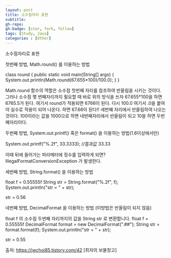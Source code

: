```yaml
---
layout: post
title: 소수점자리 표현
subtitle: 
gh-repo: 
gh-badge: [star, fork, follow]
tags: [Study, Java]
categories : [Other]
---
```


소수점자리로 표현

첫번째 방법, Math.round() 를 이용하는 방법

class round {
    public static void main(String[] args) {
        System.out.println(Math.round(67.655*100)/100.0);
    }
}

Math.round 함수의 역할은 소수점 첫번째 자리를 참조하여 반올림을 시키는 것이다.
그러나 소수점 몇 번째자리까지 필요할 때 바로 위의 방식을 쓰자
67.655*100을 하면 6765.5가 된다.
여기서 round가 적용되면 6766이 된다.
다시 100.0 여기서 .0을 붙여야 실수로 적용이 되어 나온다.
하면 67.66이 된다!! 세번째 자리에서 반올림하여 나오는것이다.
100이라는 값을 1000으로 하면 네번째자리에서 반올림이 되고
10을 하면 두번째자리이다.

두번째 방법, System.out.printf() 혹은 format() 을 이용하는 방법(1.6이상에서만)

System.out.printf("%.2f", 33.3333);  //결과값 33.33

이때 뒤에 들어가는 파라메터에 정수를 입력하게 되면?
IllegalFormatConversionException 가 발생한다.

세번째 방법, String.format() 을 이용하는 방법

float f = 0.55555f
String str = String.format("%.2f", f);
System.out.println("str = " + str);

str = 0.56

네번째 방법, DecimalFormat 을 이용하는 방법 (이방법은 반올림이 되지 않음)

float f 의 소수점 두번째 자리까지의 값을 String str 로 변환합니다.
float f = 0.55555f
DecimalFormat format = new DecimalFormat(".##");
String str = format.format(f);
System.out.println("str = " + str);

str = 0.55

출처: https://jwchoi85.tistory.com/42 [최자의 보물창고]